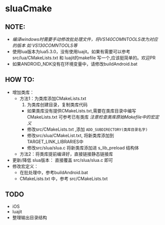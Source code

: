 # sluaCmake

## NOTE:
- *编译windows时需要手动修改批处理文件，将VS140COMNTOOLS改为对应的版本 如 VS130COMNTOOLS等*
- 使用lua版本为lua5.3.0，没有使用luajit。如果有需要可以参考 src/lua/CMakeLists.txt 和 luajit的makefile 写一个,应该挺简单的。欢迎PR
- 如果ANDROID_NDK没有在环境变量中，请修改buildAndroid.bat

## HOW TO:
- 增加类库：
  - 方法1：为类库添加CMakeLists.txt
    1. 为类库创建目录，复制类库代码
    -  如果类库没有提供CMakeLists.txt,需要在类库目录中编写 CMakeLists.txt 可参考已有类库 *注意检查类库原始Makefile中的宏定义*
    -  修改src/CMakeLists.txt ,添加 `ADD_SUBDIRECTORY(类库目录名字)`
    -  修改src/slua/CMakeList.txt, 将新类库添加到TARGET_LINK_LIBRARIES中
    -  修改src/slua/slua.c 将新类库添加进 s_lib_preload 结构体
  - 方法2：将类库提前编译好，直接链接静态链接库
- 更新/降低 slua版本： 直接覆盖 src/slua/slua.c 即可
- 修改宏定义：
  - 在批处理中，参考buildAndroid.bat
  - CMakeLists.txt 中，参考 src/CMakeLists.txt

## TODO
- iOS
- luajit
- 整理输出目录结构
